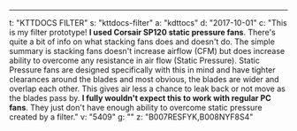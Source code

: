 ---
t: "KTTDOCS FILTER"
s: "kttdocs-filter"
a: "kdttocs"
d: "2017-10-01"
c: "This is my filter prototype! <strong>I used Corsair SP120 static pressure fans</strong>. There's quite a bit of info on what stacking fans does and doesn't do. The simple summary is stacking fans doesn't increase airflow (CFM) but does increase ability to overcome any resistance in air flow (Static Pressure). Static Pressure fans are designed specifically with this in mind and have tighter clearances around the blades and most obvious, the blades are wider and overlap each other. This gives air less a chance to leak back or not move as the blades pass by. <strong>I fully wouldn't expect this to work with regular PC fans</strong>. They just don't have enough ability to overcome static pressure created by a filter."
v: "5409"
g: ""
z: "B007RESFYK,B008NYF8S4"
